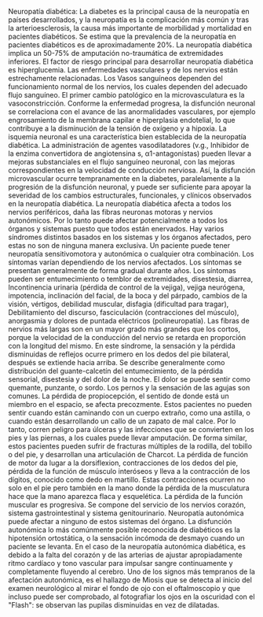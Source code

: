 Neuropatía diabética: La diabetes es la principal causa de la neuropatía en países desarrollados, y la neuropatía es la complicación más común y tras la arterioesclerosis, la causa más importante de morbilidad y mortalidad en pacientes diabéticos. Se estima que la prevalencia de la neuropatía en pacientes diabéticos es de aproximadamente 20%. La neuropatía diabética implica un 50-75% de amputación no-traumática de extremidades inferiores. El factor de riesgo principal para desarrollar neuropatía diabética es hiperglucemia. Las enfermedades vasculares y de los nervios están estrechamente relacionadas. Los Vasos sanguíneos dependen del funcionamiento normal de los nervios, los cuales dependen del adecuado flujo sanguíneo. El primer cambio patológico en la microvasculatura es la vasoconstricción. Conforme la enfermedad progresa, la disfunción neuronal se correlaciona con el avance de las anormalidades vasculares, por ejemplo engrosamiento de la membrana capilar e hiperplasia endotelial, lo que contribuye a la disminución de la tensión de oxígeno y a hipoxia. La isquemia neuronal es una característica bien establecida de la neuropatía diabética. La administración de agentes vasodilatadores (v.g., Inhibidor de la enzima convertidora de angiotensina s, α1-antagonistas) pueden llevar a mejoras substanciales en el flujo sanguíneo neuronal, con las mejoras correspondientes en la velocidad de conducción nerviosa. Así, la disfunción microvascular ocurre tempranamente en la diabetes, paralelamente a la progresión de la disfunción neuronal, y puede ser suficiente para apoyar la severidad de los cambios estructurales, funcionales, y clínicos observados en la neuropatía diabética. La neuropatía diabética afecta a todos los nervios periféricos, daña las fibras neuronas motoras y nervios autonómicos. Por lo tanto puede afectar potencialmente a todos los órganos y sistemas puesto que todos están enervados. Hay varios síndromes distintos basados en los sistemas y los órganos afectados, pero estas no son de ninguna manera exclusiva. Un paciente puede tener neuropatía sensitivomotora y autonómica o cualquier otra combinación. Los síntomas varían dependiendo de los nervios afectados. Los síntomas se presentan generalmente de forma gradual durante años. Los síntomas pueden ser entumecimiento o temblor de extremidades, disestesia, diarrea, Incontinencia urinaria (pérdida de control de la vejiga), vejiga neurógena, impotencia, inclinación del facial, de la boca y del párpado, cambios de la visión, vértigos, debilidad muscular, disfagia (dificultad para tragar), Debilitamiento del discurso, fasciculación (contracciones del músculo), anorgasmia y dolores de puntada eléctricos (polineuropatía). Las fibras de nervios más largas son en un mayor grado más grandes que los cortos, porque la velocidad de la conducción del nervio se retarda en proporción con la longitud del mismo. En este síndrome, la sensación y la pérdida disminuidas de reflejos ocurre primero en los dedos del pie bilateral, después se extiende hacia arriba. Se describe generalmente como distribución del guante-calcetín del entumecimiento, de la pérdida sensorial, disestesia y del dolor de la noche. El dolor se puede sentir como quemante, punzante, o sordo. Los pernos y la sensación de las agujas son comunes. La pérdida de propiocepción, el sentido de donde está un miembro en el espacio, se afecta precozmente. Estos pacientes no pueden sentir cuando están caminando con un cuerpo extraño, como una astilla, o cuando están desarrollando un callo de un zapato de mal calce. Por lo tanto, corren peligro para úlceras y las infecciones que se convierten en los pies y las piernas, a los cuales puede llevar amputación. De forma similar, estos pacientes pueden sufrir de fracturas múltiples de la rodilla, del tobillo o del pie, y desarrollan una articulación de Charcot. La pérdida de función de motor da lugar a la dorsiflexion, contracciones de los dedos del pie, pérdida de la función de músculo interóseos y lleva a la contracción de los dígitos, conocido como dedo en martillo. Estas contracciones ocurren no solo en el pie pero también en la mano donde la pérdida de la musculatura hace que la mano aparezca flaca y esquelética. La pérdida de la función muscular es progresiva. Se compone del servicio de los nervios corazón, sistema gastrointestinal y sistema genitourinario. Neuropatía autonómica puede afectar a ninguno de estos sistemas del órgano. La disfunción autonómica lo más comúnmente posible reconocida de diabéticos es la hipotensión ortostática, o la sensación incómoda de desmayo cuando un paciente se levanta. En el caso de la neuropatía autonómica diabética, es debido a la falta del corazón y de las arterias de ajustar apropiadamente ritmo cardíaco y tono vascular para impulsar sangre continuamente y completamente fluyendo al cerebro. Uno de los signos más tempranos de la afectación autonómica, es el hallazgo de Miosis que se detecta al inicio del examen neurológico al mirar el fondo de ojo con el oftalmoscopio y que incluso puede ser comprobado, al fotografiar los ojos en la oscuridad con el "Flash": se observan las pupilas disminuidas en vez de dilatadas.
